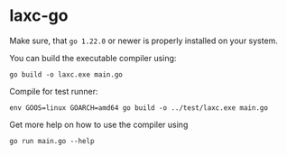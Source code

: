 # laxc-go

Make sure, that `go 1.22.0` or newer is properly installed on your system.

You can build the executable compiler using:

```
go build -o laxc.exe main.go
```

Compile for test runner:

```
env GOOS=linux GOARCH=amd64 go build -o ../test/laxc.exe main.go
```

Get more help on how to use the compiler using

```
go run main.go --help
```